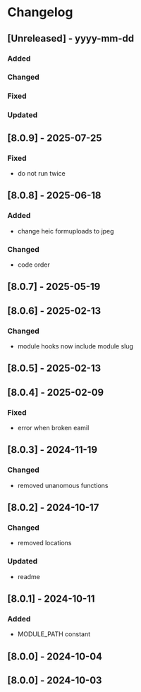 # Changelog
## [Unreleased] - yyyy-mm-dd

### Added

### Changed

### Fixed

### Updated

## [8.0.9] - 2025-07-25


### Fixed
- do not run twice

## [8.0.8] - 2025-06-18


### Added
- change heic formuploads to jpeg

### Changed
- code order

## [8.0.7] - 2025-05-19


## [8.0.6] - 2025-02-13


### Changed
- module hooks now include module slug

## [8.0.5] - 2025-02-13


## [8.0.4] - 2025-02-09


### Fixed
- error when broken eamil

## [8.0.3] - 2024-11-19


### Changed
- removed unanomous functions

## [8.0.2] - 2024-10-17


### Changed
- removed locations

### Updated
- readme

## [8.0.1] - 2024-10-11


### Added
- MODULE_PATH constant

## [8.0.0] - 2024-10-04


## [8.0.0] - 2024-10-03
